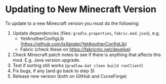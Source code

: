 # Updating to New Minecraft Version

To update to a new Minecraft version you must do the following:

1. Update dependencies (files: `gradle.properties`, `fabric.mod.json`), e.g.
   * YetAnotherConfigLib (https://github.com/isXander/YetAnotherConfigLib)
   * Fabric (check these on https://fabricmc.net/develop)
2. Check Minecraft patch notes to see if there is anything that affects this mod. E.g. Java version upgrade.
3. Test if sorting still works (`gradlew.bat clean build runClient`)
4. Fix bugs, if any (and go back to step 3)
5. Release new version (both on GitHub and CurseForge)
